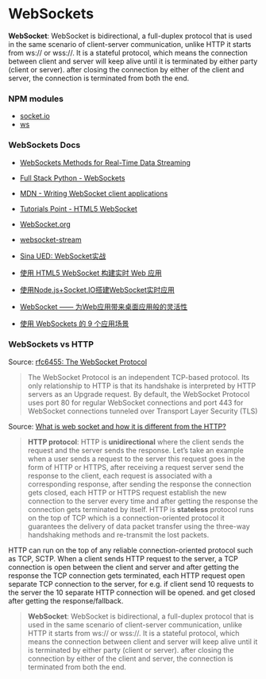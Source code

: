 # WebSockets

**WebSocket**: WebSocket is bidirectional, a full-duplex protocol that is used in the same scenario of client-server communication, unlike HTTP it starts from ws:// or wss://. It is a stateful protocol, which means the connection between client and server will keep alive until it is terminated by either party (client or server). after closing the connection by either of the client and server, the connection is terminated from both the end.




### NPM modules
- [socket.io](https://github.com/socketio/socket.io)
- [ws](https://github.com/websockets/ws)


### WebSockets Docs
- [WebSockets Methods for Real-Time Data Streaming](https://os.alfajango.com/websockets-slides/#/)
- [Full Stack Python - WebSockets](https://www.fullstackpython.com/websockets.html)
- [MDN - Writing WebSocket client applications](https://developer.mozilla.org/en-US/docs/Web/API/WebSockets_API/Writing_WebSocket_client_applications)
- [Tutorials Point - HTML5 WebSocket](http://www.tutorialspoint.com/html5/html5_websocket.htm)
- [WebSocket.org](http://www.websocket.org/)

- [websocket-stream](https://github.com/maxogden/websocket-stream)


- [Sina UED: WebSocket实战](http://ued.sina.com.cn/?p=900)
- [使用 HTML5 WebSocket 构建实时 Web 应用](https://www.ibm.com/developerworks/cn/web/1112_huangxa_websocket/)
- [使用Node.js+Socket.IO搭建WebSocket实时应用](http://www.plhwin.com/2014/05/28/nodejs-socketio/)
- [WebSocket —— 为Web应用带来桌面应用般的灵活性](http://www.infoq.com/cn/articles/websocket-desktop-agility-web-applications)
- [使用 WebSockets 的 9 个应用场景](http://www.oschina.net/translate/9-killer-uses-for-websockets)


### WebSockets vs HTTP

Source: [rfc6455: The WebSocket Protocol](https://tools.ietf.org/html/rfc6455)
>  The WebSocket Protocol is an independent TCP-based protocol.  Its
   only relationship to HTTP is that its handshake is interpreted by
   HTTP servers as an Upgrade request.
>  By default, the WebSocket Protocol uses port 80 for regular WebSocket
   connections and port 443 for WebSocket connections tunneled over
   Transport Layer Security (TLS)
 
Source: [What is web socket and how it is different from the HTTP?](https://www.geeksforgeeks.org/what-is-web-socket-and-how-it-is-different-from-the-http/)

> __HTTP protocol__: HTTP is __unidirectional__ where the client sends the request and the server sends the response. Let’s take an example when a user sends a request to the server this request goes in the form of HTTP or HTTPS, after receiving a request server send the response to the client, each request is associated with a corresponding response, after sending the response the connection gets closed, each HTTP or HTTPS request establish the new connection to the server every time and after getting the response the connection gets terminated by itself.
HTTP is __stateless__ protocol runs on the top of TCP which is a connection-oriented protocol it guarantees the delivery of data packet transfer using the three-way handshaking methods and re-transmit the lost packets.

HTTP can run on the top of any reliable connection-oriented protocol such as TCP, SCTP. When a client sends HTTP request to the server, a TCP connection is open between the client and server and after getting the response the TCP connection gets terminated, each HTTP request open separate TCP connection to the server, for e.g. if client send 10 requests to the server the 10 separate HTTP connection will be opened. and get closed after getting the response/fallback.
 
> __WebSocket__: WebSocket is bidirectional, a full-duplex protocol that is used in the same scenario of client-server communication, unlike HTTP it starts from ws:// or wss://. It is a stateful protocol, which means the connection between client and server will keep alive until it is terminated by either party (client or server). after closing the connection by either of the client and server, the connection is terminated from both the end.
